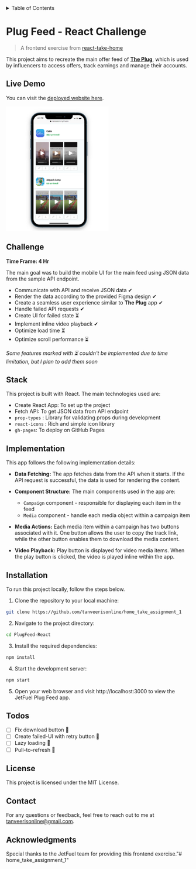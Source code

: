 <details>
<summary>Table of Contents</summary>

- [Plug Feed - React Challenge](#plug-feed---react-challenge)
  - [Live Demo](#live-demo)
  - [Challenge](#challenge)
  - [Stack](#stack)
  - [Implementation](#implementation)
  - [Installation](#installation)
  - [Todos](#todos)
  - [License](#license)
  - [Contact](#contact)
  - [Acknowledgments](#acknowledgments)

</details>

# Plug Feed - React Challenge

> A frontend exercise from [react-take-home](https://github.com/reallabs/react-take-home)

This project aims to recreate the main offer feed of [**The Plug**](https://www.plugco.in/), which is used by influencers to access offers, track earnings and manage their accounts.

## Live Demo

You can visit the [deployed website here](https://github.com/tanveerisonline/home_take_assignment_1/).

<img src="./image.png" width="280px" height="340px" />

## Challenge

**Time Frame: 4 Hr**

The main goal was to build the mobile UI for the main feed using JSON data from the sample API endpoint.

- Communicate with API and receive JSON data ✔
- Render the data according to the provided Figma design ✔
- Create a seamless user experience similar to **The Plug** app ✔
- Handle failed API requests ✔
- Create UI for failed state ⏳
- Implement inline video playback ✔
- Optimize load time ⏳
- Optimize scroll performance ⏳

_Some features marked with ⏳ couldn't be implemented due to time limitation, but I plan to add them soon_

## Stack

This project is built with React. The main technologies used are:

- Create React App: To set up the project
- Fetch API: To get JSON data from API endpoint
- `prop-types` : Library for validating props during development
- `react-icons` : Rich and simple icon library
- `gh-pages`: To deploy on GitHub Pages

## Implementation

This app follows the following implementation details:

- **Data Fetching:** The app fetches data from the API when it starts. If the API request is successful, the data is used for rendering the content.

- **Component Structure:** The main components used in the app are:

  - `Campaign` component - responsible for displaying each item in the feed
  - `Media` component - handle each media object within a campaign item

- **Media Actions:** Each media item within a campaign has two buttons associated with it. One button allows the user to copy the track link, while the other button enables them to download the media content.

- **Video Playback:** Play button is displayed for video media items. When the play button is clicked, the video is played inline within the app.

## Installation

To run this project locally, follow the steps below.

1. Clone the repository to your local machine:

```bash
git clone https://github.com/tanveerisonline/home_take_assignment_1
```

2. Navigate to the project directory:

```bash
cd PlugFeed-React
```

3. Install the required dependencies:

```bash
npm install
```

4. Start the development server:

```bash
npm start
```

5. Open your web browser and visit http://localhost:3000 to view the JetFuel Plug Feed app.

## Todos

- [ ] Fix download button 🐞
- [ ] Create failed-UI with retry button 🎯
- [ ] Lazy loading 🎯
- [ ] Pull-to-refresh 🎯

## License

This project is licensed under the MIT License.

## Contact

For any questions or feedback, feel free to reach out to me at tanveerisonline@gmail.com.

## Acknowledgments

Special thanks to the JetFuel team for providing this frontend exercise."# home_take_assignment_1"
